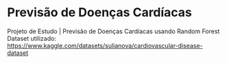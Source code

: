 # Previsão de Doenças Cardíacas
Projeto de Estudo | Previsão de Doenças Cardíacas usando Random Forest 
Dataset utilizado: https://www.kaggle.com/datasets/sulianova/cardiovascular-disease-dataset
